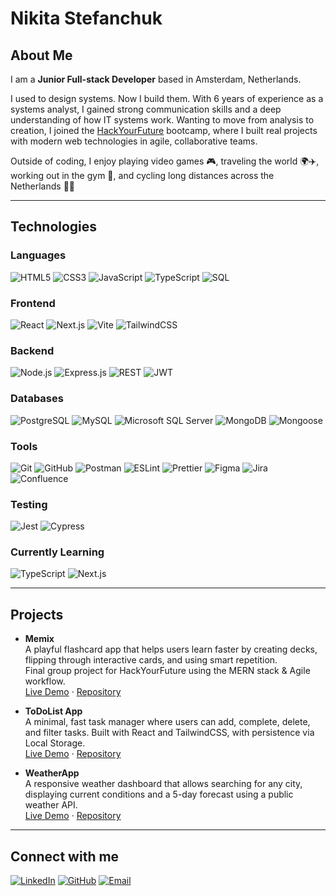 # Nikita Stefanchuk

## About Me
I am a **Junior Full-stack Developer** based in Amsterdam, Netherlands.

I used to design systems. Now I build them. With 6 years of experience as a systems analyst, I gained strong communication skills and a deep understanding of how IT systems work. Wanting to move from analysis to creation, I joined the [HackYourFuture](https://www.hackyourfuture.net/) bootcamp, where I built real projects with modern web technologies in agile, collaborative teams.

Outside of coding, I enjoy playing video games 🎮, traveling the world 🌍✈️, working out in the gym 💪, and cycling long distances across the Netherlands 🚴🌳

---

## Technologies

### Languages
![HTML5](https://img.shields.io/badge/-HTML5-E34F26?logo=html5&logoColor=white&style=for-the-badge)
![CSS3](https://img.shields.io/badge/-CSS3-1572B6?logo=css3&logoColor=white&style=for-the-badge)
![JavaScript](https://img.shields.io/badge/-JavaScript-F7DF1E?logo=javascript&logoColor=000&style=for-the-badge)
![TypeScript](https://img.shields.io/badge/-TypeScript-3178C6?logo=typescript&logoColor=white&style=for-the-badge)
![SQL](https://img.shields.io/badge/-SQL-4479A1?logo=mysql&logoColor=white&style=for-the-badge)

### Frontend
![React](https://img.shields.io/badge/-React-61DAFB?logo=react&logoColor=000&style=for-the-badge)
![Next.js](https://img.shields.io/badge/-Next.js-000000?logo=nextdotjs&logoColor=white&style=for-the-badge)
![Vite](https://img.shields.io/badge/-Vite-646CFF?logo=vite&logoColor=fff&style=for-the-badge)
![TailwindCSS](https://img.shields.io/badge/-TailwindCSS-38B2AC?logo=tailwind-css&logoColor=white&style=for-the-badge)

### Backend
![Node.js](https://img.shields.io/badge/-Node.js-339933?logo=nodedotjs&logoColor=white&style=for-the-badge)
![Express.js](https://img.shields.io/badge/-Express.js-000000?logo=express&logoColor=white&style=for-the-badge)
![REST](https://img.shields.io/badge/-REST%20APIs-0052CC?style=for-the-badge)
![JWT](https://img.shields.io/badge/-JWT-000000?logo=jsonwebtokens&logoColor=white&style=for-the-badge)

### Databases
![PostgreSQL](https://img.shields.io/badge/-PostgreSQL-336791?logo=postgresql&logoColor=white&style=for-the-badge)
![MySQL](https://img.shields.io/badge/-MySQL-4479A1?logo=mysql&logoColor=white&style=for-the-badge)
![Microsoft SQL Server](https://img.shields.io/badge/-Microsoft%20SQL%20Server-CC2927?logo=microsoftsqlserver&logoColor=white&style=for-the-badge)
![MongoDB](https://img.shields.io/badge/-MongoDB-47A248?logo=mongodb&logoColor=white&style=for-the-badge)
![Mongoose](https://img.shields.io/badge/-Mongoose-880000?style=for-the-badge)

### Tools
![Git](https://img.shields.io/badge/-Git-F05032?logo=git&logoColor=white&style=for-the-badge)
![GitHub](https://img.shields.io/badge/-GitHub-181717?logo=github&logoColor=white&style=for-the-badge)
![Postman](https://img.shields.io/badge/-Postman-FF6C37?logo=postman&logoColor=white&style=for-the-badge)
![ESLint](https://img.shields.io/badge/-ESLint-4B32C3?logo=eslint&logoColor=white&style=for-the-badge)
![Prettier](https://img.shields.io/badge/-Prettier-F7B93E?logo=prettier&logoColor=000&style=for-the-badge)
![Figma](https://img.shields.io/badge/-Figma-F24E1E?logo=figma&logoColor=white&style=for-the-badge)
![Jira](https://img.shields.io/badge/-Jira-0052CC?logo=jira&logoColor=white&style=for-the-badge)
![Confluence](https://img.shields.io/badge/-Confluence-172B4D?logo=confluence&logoColor=white&style=for-the-badge)


### Testing
![Jest](https://img.shields.io/badge/-Jest-C21325?logo=jest&logoColor=white&style=for-the-badge)
![Cypress](https://img.shields.io/badge/-Cypress-17202C?logo=cypress&logoColor=white&style=for-the-badge)

### Currently Learning
![TypeScript](https://img.shields.io/badge/-Advanced%20TypeScript-3178C6?logo=typescript&logoColor=white&style=for-the-badge)
![Next.js](https://img.shields.io/badge/-Next.js%20App%20Router-000000?logo=nextdotjs&logoColor=white&style=for-the-badge)


---

## Projects  

- **Memix**  
  A playful flashcard app that helps users learn faster by creating decks, flipping through interactive cards, and using smart repetition.  
  Final group project for HackYourFuture using the MERN stack & Agile workflow.  
  [Live Demo](https://c52b.hyf.dev) · [Repository](https://github.com/HackYourFutureProjects/c52-final-project-group-B)
  
- **ToDoList App**  
  A minimal, fast task manager where users can add, complete, delete, and filter tasks. Built with React and TailwindCSS, with persistence via Local Storage.  
  [Live Demo](https://nstefanchuk-todolistapp.netlify.app/) · [Repository](https://github.com/NStefanchuk/ToDoList-App)  

- **WeatherApp**  
  A responsive weather dashboard that allows searching for any city, displaying current conditions and a 5-day forecast using a public weather API.  
  [Live Demo](<your-netlify-or-vercel-link>) · [Repository](https://github.com/NStefanchuk/WeatherApp)  

---

## Connect with me
[![LinkedIn](https://img.shields.io/badge/-LinkedIn-0A66C2?logo=linkedin&logoColor=white&style=for-the-badge)](https://www.linkedin.com/in/nikitastefanchuk/)
[![GitHub](https://img.shields.io/badge/-GitHub-181717?logo=github&logoColor=white&style=for-the-badge)](https://github.com/NStefanchuk)
[![Email](https://img.shields.io/badge/-Email-D14836?logo=gmail&logoColor=white&style=for-the-badge)](mailto:nik.stefanchuk@gmail.com)
